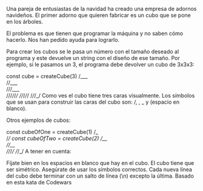 Una pareja de entusiastas de la navidad ha creado una empresa de adornos navideños. El primer adorno que quieren fabricar es un cubo que se pone en los árboles.

El problema es que tienen que programar la máquina y no saben cómo hacerlo. Nos han pedido ayuda para lograrlo.

Para crear los cubos se le pasa un número con el tamaño deseado al programa y este devuelve un string con el diseño de ese tamaño. Por ejemplo, si le pasamos un 3, el programa debe devolver un cubo de 3x3x3:

const cube = createCube(3)
  /\_\_\_\
 /\/\_\_\_\
/\/\/\_\_\_\
\/\/\/_/_/_/
 \/\/_/_/_/
  \/_/_/_/
Como ves el cubo tiene tres caras visualmente. Los símbolos que se usan para construir las caras del cubo son: /, \, _ y (espacio en blanco).

Otros ejemplos de cubos:

const cubeOfOne = createCube(1)
/\_\
\/_/
const cubeOfTwo = createCube(2)
 /\_\_\
/\/\_\_\
\/\/_/_/
 \/_/_/
A tener en cuenta:

Fíjate bien en los espacios en blanco que hay en el cubo.
El cubo tiene que ser simétrico.
Asegúrate de usar los símbolos correctos.
Cada nueva línea del cubo debe terminar con un salto de línea (\n) excepto la última.
Basado en esta kata de Codewars